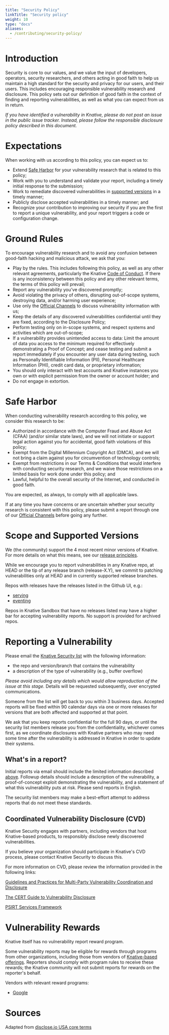 ```yaml
---
title: "Security Policy"
linkTitle: "Security policy"
weight: 10
type: "docs"
aliases:
  - /contributing/security-policy/
---
```


# Introduction

Security is core to our values, and we value the input of developers, operators,
security researchers, and others acting in good faith to help us maintain a high
standard for the security and privacy for our users, and their users. This
includes encouraging responsible vulnerability research and disclosure. This
policy sets out our definition of good faith in the context of finding and
reporting vulnerabilities, as well as what you can expect from us in return.

*If you have identified a vulnerability in Knative, please do not post an issue 
in the public issue tracker. Instead, please follow the responsible disclosure 
policy described in this document.*

# Expectations

When working with us according to this policy, you can expect us to:

- Extend [Safe Harbor](#safe-harbor) for your vulnerability research that is
  related to this policy;
- Work with you to understand and validate your report, including a timely
  initial response to the submission;
- Work to remediate discovered vulnerabilities in
  [supported versions](#scope-and-supported-versions) in a timely manner;
- Publicly disclose accepted vulnerabilities in a timely manner; and
- Recognize your contribution to improving our security if you are the first to
  report a unique vulnerability, and your report triggers a code or
  configuration change.

# Ground Rules

To encourage vulnerability research and to avoid any confusion between
good-faith hacking and malicious attack, we ask that you:

- Play by the rules. This includes following this policy, as well as any other
  relevant agreements, particularly the Knative
  [Code of Conduct](https://knative.dev/community/contributing/code-of-conduct/).
  If there is any inconsistency between this policy and any other relevant
  terms, the terms of this policy will prevail;
- Report any vulnerability you’ve discovered promptly;
- Avoid violating the privacy of others, disrupting out-of-scope systems,
  destroying data, and/or harming user experience;
- Use only the [Official Channels](#reporting-a-vulnerability) to discuss
  vulnerability information with us;
- Keep the details of any discovered vulnerabilities confidential until they are
  fixed, according to the Disclosure Policy;
- Perform testing only on in-scope systems, and respect systems and activities
  which are out-of-scope;
- If a vulnerability provides unintended access to data: Limit the amount of
  data you access to the minimum required for effectively demonstrating a Proof
  of Concept; and cease testing and submit a report immediately if you encounter
  any user data during testing, such as Personally Identifiable Information
  (PII), Personal Healthcare Information (PHI), credit card data, or proprietary
  information;
- You should only interact with test accounts and Knative instances you own or
  with explicit permission from the owner or account holder; and
- Do not engage in extortion.

# Safe Harbor

When conducting vulnerability research according to this policy, we consider
this research to be:

- Authorized in accordance with the Computer Fraud and Abuse Act (CFAA) (and/or
  similar state laws), and we will not initiate or support legal action against
  you for accidental, good faith violations of this policy;
- Exempt from the Digital Millennium Copyright Act (DMCA), and we will not bring
  a claim against you for circumvention of technology controls;
- Exempt from restrictions in our Terms & Conditions that would interfere with
  conducting security research, and we waive those restrictions on a limited
  basis for work done under this policy; and
- Lawful, helpful to the overall security of the Internet, and conducted in good
  faith.

You are expected, as always, to comply with all applicable laws.

If at any time you have concerns or are uncertain whether your security research
is consistent with this policy, please submit a report through one of our
[Official Channels](#reporting-a-vulnerability) before going any further.

# Scope and Supported Versions

We (the community) support the 4 most recent minor versions of Knative. For more
details on what this means, see our
[release principles](https://knative.dev/community/contributing/mechanics/release-versioning-principles/).

While we encourage you to report vulnerabilities in any Knative repo, at HEAD or
the tip of any release branch (release-X.Y), we commit to patching
vulnerabilities only at HEAD and in currently supported release branches.

Repos with releases have the releases listed in the Github UI, e.g.:

- [serving](https://github.com/knative/serving/releases)
- [eventing](https://github.com/knative/eventing/releases)

Repos in Knative Sandbox that have no releases listed may have a higher 
bar for accepting vulnerability reports. No support is provided for archived repos. 

# Reporting a Vulnerability

Please email the
[Knative Security list](mailto:knative-security@googlegroups.com) with the following information:

* the repo and version/branch that contains the vulnerability
* a description of the type of vulnerability (e.g., buffer overflow)

_Please avoid including any details which would allow reproduction of the issue at this stage._
Details will be requested subsequently, over encrypted communications.

Someone from the list will get back to you within 3 business days. Accepted reports 
will be fixed within 90 calendar days via one or more releases for versions that are
both affected and supported at that point.

We ask that you keep reports confidential for the full 90 days, or until the
security list members release you from the confidentiality, whichever comes
first, as we coordinate disclosures with Knative partners who may need some time
after the vulnerability is addressed in Knative in order to update their
systems.

## What's in a report?

Initial reports via email should include the limited information described
[above](#reporting-a-vulnerability). Followup details should include a 
description of the vulnerability, a
proof-of-concept exploit demonstrating the vulnerability, and a statement of
what this vulnerability puts at risk. Please send reports in English.

The security list members may make a best-effort attempt to address reports that
do not meet these standards.

## Coordinated Vulnerability Disclosure (CVD)

Knative Security engages with partners, including vendors that host
Knative-based products, to responsibly disclose newly discovered
vulnerabilities.

If you believe your organization should participate in Knative's CVD process,
please contact Knative Security to discuss this.

For more information on CVD, please review the information provided in the
following links:

[Guidelines and Practices for Multi-Party Vulnerability Coordination and Disclosure](https://www.first.org/global/sigs/vulnerability-coordination/multiparty/FIRST-Multiparty-Vulnerability-Coordination-latest.pdf)

[The CERT Guide to Vulnerability Disclosure](https://resources.sei.cmu.edu/asset_files/SpecialReport/2017_003_001_503340.pdf)

[PSIRT Services Framework](https://www.first.org/standards/frameworks/psirts/FIRST_PSIRT_Services_Framework_v1.0.pdf)

# Vulnerability Rewards

Knative itself has no vulnerability report reward program.

Some vulnerability reports may be eligible for rewards through programs from
other organizations, including those from vendors of
[Knative-based offerings](https://knative.dev/docs/knative-offerings/).
Reporters should comply with program rules to receive these rewards; the Knative
community will not submit reports for rewards on the reporter's behalf.

Vendors with relevant reward programs:

- [Google](https://www.google.com/about/appsecurity/reward-program/index.html)

# Sources

Adapted from
[disclose.io USA core terms](https://github.com/disclose/terms/blob/master/regional/USA-core-terms.md)
